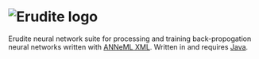 ![Erudite logo](http://adam-lara.com/wp-content/uploads/2013/10/erudite-logo.png)
=======

Erudite neural network suite for processing and training back-propogation neural networks written with 
<a href="https://github.com/adam-nnl/ANNeML" target="_blank">ANNeML XML</a>. Written in and
requires <a href="http://www.oracle.com/technetwork/java/javase/downloads/index.html" target="_blank">Java</a>.


